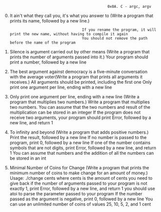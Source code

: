 
													0x0A. C - argc, argv

0. It ain't what they call you, it's what you answer to (Write a program that prints its name, followed by a new line.)

										If you rename the program, it will print the new name, without having to compile it again
										You should not remove the path before the name of the program

1. Silence is argument carried out by other means (Write a program that prints the number of arguments passed into it.)
									Your program should print a number, followed by a new line

2. The best argument against democracy is a five-minute conversation with the average voter(Write a program that prints all arguments it receives.)
															All arguments should be printed, including the first one
															Only print one argument per line, ending with a new line

3. Only print one argument per line, ending with a new line (Write a program that multiplies two numbers.)
									Write a program that multiplies two numbers.
									You can assume that the two numbers and result of the multiplication can be stored in an integer
									If the program does not receive two arguments, your program should print Error, followed by a new line, and return 1

4. To infinity and beyond (Write a program that adds positive numbers.)
					Print the result, followed by a new line
					If no number is passed to the program, print 0, followed by a new line
					If one of the number contains symbols that are not digits, print Error, followed by a new line, and return 1
					You can assume that numbers and the addition of all the numbers can be stored in an int

5. Minimal Number of Coins for Change (Write a program that prints the minimum number of coins to make change for an amount of money.)
							Usage: ./change cents
							where cents is the amount of cents you need to give back
							if the number of arguments passed to your program is not exactly 1, print Error, followed by a new line, and return 1
							you should use atoi to parse the parameter passed to your program
							If the number passed as the argument is negative, print 0, followed by a new line
							You can use an unlimited number of coins of values 25, 10, 5, 2, and 1 cent
